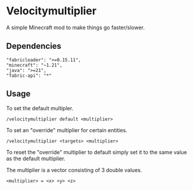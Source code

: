 # Velocitymultiplier
A simple Minecraft mod to make things go faster/slower.

## Dependencies
```
"fabricloader": ">=0.15.11",
"minecraft": "~1.21",
"java": ">=21",
"fabric-api": "*"
```

## Usage 
To set the default multipler.
```
/velocitymultiplier default <multiplier>
```

To set an "override" multiplier for certain entities.
```
/velocitymultiplier <targets> <multiplier>
```
To reset the "override" multiplier to default simply set it to the same value as the default multiplier.

The multiplier is a vector consisting of 3 double values.
```
<multiplier> = <x> <y> <z>
```
